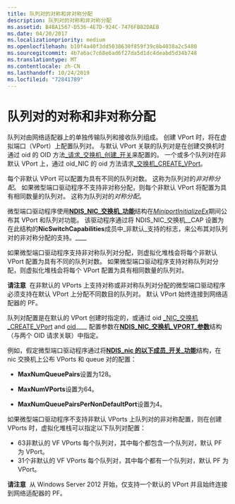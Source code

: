 ```yaml
---
title: 队列对的对称和非对称分配
description: 队列对的对称和非对称分配
ms.assetid: B4BA1567-D536-4E7D-924C-7476FB82DAEB
ms.date: 04/20/2017
ms.localizationpriority: medium
ms.openlocfilehash: b10f4a40f3dd5038630f859f39c8b4038a2c5480
ms.sourcegitcommit: 4b7a6ac7c68e6ad6f27da5d1dc4deabd5d34b748
ms.translationtype: MT
ms.contentlocale: zh-CN
ms.lasthandoff: 10/24/2019
ms.locfileid: "72841789"
---
```

# <a name="symmetric-and-asymmetric-assignment-of-queue-pairs"></a>队列对的对称和非对称分配


队列对由网络适配器上的单独传输队列和接收队列组成。 创建 VPort 时，将在虚拟端口（VPort）上配置队列对。 与默认 VPort 关联的队列对是在创建交换机时通过 oid 的 OID 方法[\_请求\_交换机\_创建\_开关](https://docs.microsoft.com/windows-hardware/drivers/network/oid-nic-switch-create-switch)来配置的。 一个或多个队列对在非默认 VPort 上，通过 oid\_NIC 的 oid 方法请求[\_交换机\_CREATE\_VPort](https://docs.microsoft.com/windows-hardware/drivers/network/oid-nic-switch-create-vport)。

每个非默认 VPort 可以配置为具有不同的队列对数。 这称为队列对的*非对称分配*。 如果微型端口驱动程序不支持非对称分配，则每个非默认 VPort 将配置为具有相同数量的队列对。 这称为队列对的*对称分配*。

微型端口驱动程序使用[**NDIS\_NIC\_交换机\_功能**](https://docs.microsoft.com/windows-hardware/drivers/ddi/ntddndis/ns-ntddndis-_ndis_nic_switch_capabilities)结构在[*MiniportInitializeEx*](https://docs.microsoft.com/windows-hardware/drivers/ddi/ndis/nc-ndis-miniport_initialize)期间公布其 VPort 和队列对功能。 该驱动程序通过将 NDIS\_NIC\_交换机\_\_CAP 设置为在此结构的**NicSwitchCapabilities**成员中\_非默认\_支持的标志，来公布其对队列对的非对称分配的支持。\_\_\_\_

如果微型端口驱动程序支持非对称队列对分配，则虚拟化堆栈会将每个非默认 VPort 配置为具有不同的队列对数。 如果微型端口驱动程序支持对称队列对分配，则虚拟化堆栈会将每个 VPort 配置为具有相同数量的队列对。

**请注意**  在非默认的 VPorts 上支持对称或非对称队列对分配的微型端口驱动程序必须支持在默认 VPort 上分配不同数目的队列对。 默认 VPort 始终连接到网络适配器的 PF。

 

队列对配置是在默认的 VPort 创建时指定的，或通过 oid [\_NIC\_交换机\_CREATE\_VPort](https://docs.microsoft.com/windows-hardware/drivers/network/oid-nic-switch-create-vport) and [oid](https://docs.microsoft.com/windows-hardware/drivers/network/oid-nic-switch-vport-parameters)\_\_\_\_ 配置参数在[**NDIS\_NIC\_交换机\_VPORT\_参数**](https://docs.microsoft.com/windows-hardware/drivers/ddi/ntddndis/ns-ntddndis-_ndis_nic_switch_vport_parameters)结构（与两个 OID 请求关联）中指定。

例如，假定微型端口驱动程序通过将[**NDIS\_nic 的以下成员\_开关\_功能**](https://docs.microsoft.com/windows-hardware/drivers/ddi/ntddndis/ns-ntddndis-_ndis_nic_switch_capabilities)结构，在 nic 交换机上公布 VPorts 和 queue 对的配置：

-   **MaxNumQueuePairs**设置为128。

-   **MaxNumVPorts**设置为64。

-   **MaxNumQueuePairsPerNonDefaultPort**设置为4。

如果微型端口驱动程序不支持非默认 VPorts 上队列对的非对称配置，则在创建 VPorts 时，虚拟化堆栈可以指定以下队列对配置：

-   63非默认的 VF VPorts 每个队列对，其中每个都包含一个队列对，默认 PF 为 VPort。
-   31个非默认的 VF VPorts 每个队列对，其中每个都有一个队列对，默认 PF 为 VPort。

**请注意**  从 Windows Server 2012 开始，仅支持一个默认的 VPort 并且始终连接到网络适配器的 PF。

 

 

 





